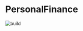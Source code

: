# PersonalFinance
![build](https://github.com/raulandre/PersonalFinance/actions/workflows/dotnet.yml/badge.svg)     
